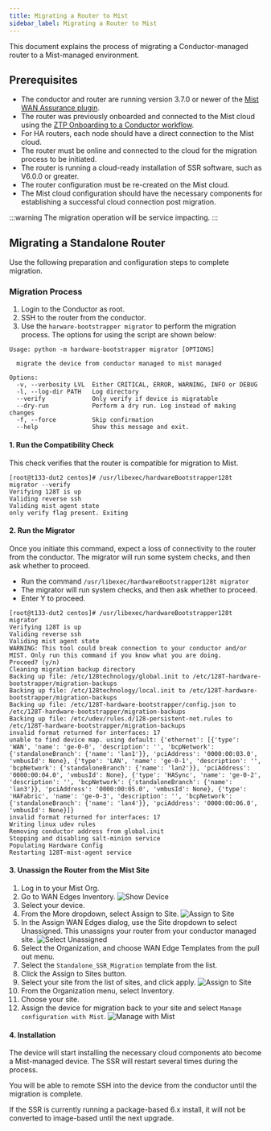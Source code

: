 ```yaml
---
title: Migrating a Router to Mist
sidebar_label: Migrating a Router to Mist
---
```


This document explains the process of migrating a Conductor-managed router to a Mist-managed environment. 

## Prerequisites

- The conductor and router are running version 3.7.0 or newer of the [Mist WAN Assurance plugin](release_notes_wan_assurance_plugin_3.7.md). 
- The router was previously onboarded and connected to the Mist cloud using the [ZTP Onboarding to a Conductor workflow](config_wan_assurance.md). 
- For HA routers, each node should have a direct connection to the Mist cloud.
- The router must be online and connected to the cloud for the migration process to be initiated.
- The router is running a cloud-ready installation of SSR software, such as V6.0.0 or greater. 
- The router configuration must be re-created on the Mist cloud.
- The Mist cloud configuration should have the necessary components for establishing a successful cloud connection post migration.

:::warning
The migration operation will be service impacting.
:::

## Migrating a Standalone Router

Use the following preparation and configuration steps to complete migration. 

### Migration Process

1. Login to the Conductor as root. 
2. SSH to the router from the conductor.
3. Use the `harware-bootstrapper migrator` to perform the migration process. The options for using the script are shown below:

```
Usage: python -m hardware-bootstrapper migrator [OPTIONS]

  migrate the device from conductor managed to mist managed

Options:
  -v, --verbosity LVL  Either CRITICAL, ERROR, WARNING, INFO or DEBUG
  -l, --log-dir PATH   Log directory
  --verify             Only verify if device is migratable
  --dry-run            Perform a dry run. Log instead of making changes
  -f, --force          Skip confirmation
  --help               Show this message and exit.
```
#### 1. Run the Compatibility Check

This check verifies that the router is compatible for migration to Mist.

```
[root@t133-dut2 centos]# /usr/libexec/hardwareBootstrapper128t migrator --verify
Verifying 128T is up
Validing reverse ssh
Validing mist agent state
only verify flag present. Exiting
```

#### 2. Run the Migrator

Once you initiate this command, expect a loss of connectivity to the router from the conductor. The migrator will run some system checks, and then ask whether to proceed. 

- Run the command `/usr/libexec/hardwareBootstrapper128t migrator`
- The migrator will run system checks, and then ask whether to proceed. 
- Enter Y to proceed. 

```
[root@t133-dut2 centos]# /usr/libexec/hardwareBootstrapper128t migrator
Verifying 128T is up
Validing reverse ssh
Validing mist agent state
WARNING: This tool could break connection to your conductor and/or MIST. Only run this command if you know what you are doing.
Proceed? (y/n)
Cleaning migration backup directory
Backing up file: /etc/128technology/global.init to /etc/128T-hardware-bootstrapper/migration-backups
Backing up file: /etc/128technology/local.init to /etc/128T-hardware-bootstrapper/migration-backups
Backing up file: /etc/128T-hardware-bootstrapper/config.json to /etc/128T-hardware-bootstrapper/migration-backups
Backing up file: /etc/udev/rules.d/128-persistent-net.rules to /etc/128T-hardware-bootstrapper/migration-backups
invalid format returned for interfaces: 17
unable to find device map. using default: {'ethernet': [{'type': 'WAN', 'name': 'ge-0-0', 'description': '', 'bcpNetwork': {'standaloneBranch': {'name': 'lan1'}}, 'pciAddress': '0000:00:03.0', 'vmbusId': None}, {'type': 'LAN', 'name': 'ge-0-1', 'description': '', 'bcpNetwork': {'standaloneBranch': {'name': 'lan2'}}, 'pciAddress': '0000:00:04.0', 'vmbusId': None}, {'type': 'HASync', 'name': 'ge-0-2', 'description': '', 'bcpNetwork': {'standaloneBranch': {'name': 'lan3'}}, 'pciAddress': '0000:00:05.0', 'vmbusId': None}, {'type': 'HAFabric', 'name': 'ge-0-3', 'description': '', 'bcpNetwork': {'standaloneBranch': {'name': 'lan4'}}, 'pciAddress': '0000:00:06.0', 'vmbusId': None}]}
invalid format returned for interfaces: 17
Writing linux udev rules
Removing conductor address from global.init
Stopping and disabling salt-minion service
Populating Hardware Config
Restarting 128T-mist-agent service
```

#### 3. Unassign the Router from the Mist Site

1. Log in to your Mist Org.
2. Go to WAN Edges Inventory.
![Show Device](/img/mist-migration-unassign1.png)
3. Select your device.
4. From the More dropdown, select Assign to Site.
![Assign to Site](/img/mist-migration-unassign3.png)
5. In the Assign WAN Edges dialog, use the Site dropdown to select Unassigned. This unassigns your router from your conductor managed site. 
![Select Unassigned](/img/mist-migration-unassign4.png)
6. Select the Organization, and choose WAN Edge Templates from the pull out menu. 
7. Select the `Standalone_SSR_Migration` template from the list.
8. Click the Assign to Sites button.
9. Select your site from the list of sites, and click apply.
![Assign to Site](/img/mist-migration2.png)
10. From the Organization menu, select Inventory.
11. Choose your site.
12. Assign the device for migration back to your site and select `Manage configuration with Mist`.
![Manage with Mist](/img/mist-migration-unassign6.png)

#### 4. Installation

The device will start installing the necessary cloud components ato become a Mist-managed device. The SSR will restart several times during the process. 

You will be able to remote SSH into the device from the conductor until the migration is complete. 

If the SSR is currently running a package-based 6.x install, it will not be converted to image-based until the next upgrade.

